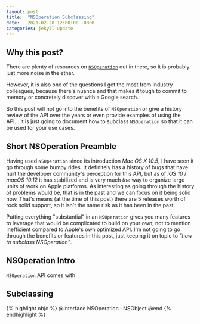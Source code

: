 ```yaml
---
layout: post
title:  "NSOperation Subclassing"
date:   2021-02-20 12:00:00 -0800
categories: jekyll update
---
```


## Why this post?

There are plenty of resources on [`NSOperation`](https://developer.apple.com/documentation/foundation/nsoperation) out in there,
so it is probably just more noise in the ether.

However, it is also one of the questions I get the most from industry colleagues, because there's nuance and that makes it tough
to commit to memory or concretely discover with a Google search.

So this post will not go into the benefits of `NSOperation` or give a history review of the API over the years or even
provide examples of using the API... it is just going to document how to subclass `NSOperation` so that it can be used
for your use cases.

## Short NSOperation Preamble 

Having used `NSOperation` since its introduction *Mac OS X 10.5*, I have seen it go through some bumpy rides.
It definitely has a history of bugs that have hurt the developer community's perception for this API, but as of *iOS 10* / *macOS 10.12*
it has stabilized and is very much *the* way to organize large units of work on Apple platforms.
As interesting as going through the history of problems would be, that is in the past and we can focus on it being solid now.
That's means (at the time of this post) there are 5 releases worth of rock solid support, so it isn't the same risk as it has been in the past.

Putting everything "substantial" in an `NSOperation` gives you many features to leverage that would be complicated to build on your own,
not to mention inefficient compared to Apple's own optimized API.  I'm not going to go through the benefits or features in this post,
just keeping it on topic to *"how to subclass NSOperation"*.
  
## NSOperation Intro

`NSOperation` API comes with

## Subclassing


{% highlight objc %}
@interface NSOperation : NSObject
@end
{% endhighlight %}

